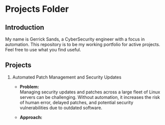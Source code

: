 # Projects Folder

## Introduction
My name is Gerrick Sands, a CyberSecurity engineer with a focus in automation. This repository is to be my working portfolio for active projects. Feel free to use what you find useful.

## Projects
1. Automated Patch Management and Security Updates
    - **Problem:**  
    Managing security updates and patches across a large fleet of Linux servers can be challenging. Without automation, it increases the risk of human error, delayed patches, and potential security vulnerabilities due to outdated software.

    - **Approach:**